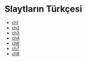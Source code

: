 # Slaytların Türkçesi

<!--Index-->

- [ch1](ch1.pdf)
- [ch2](ch2.pdf)
- [ch3](ch3.pdf)
- [ch4](ch4.pdf)
- [ch6](ch6.pdf)
- [ch7](ch7.pdf)
- [ch8](ch8.pdf)

<!--Index-->
